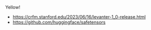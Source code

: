 Yellow!

   -  https://crfm.stanford.edu/2023/06/16/levanter-1_0-release.html
   -  https://github.com/huggingface/safetensors
   

